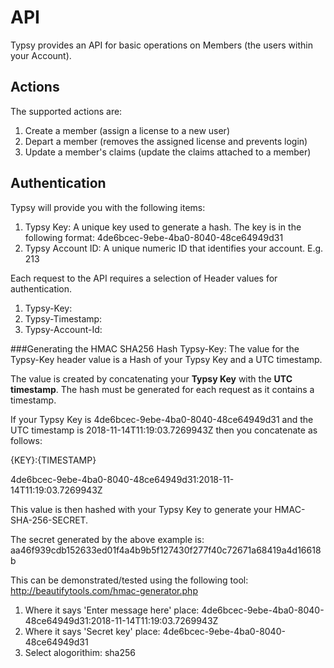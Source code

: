 # API
Typsy provides an API for basic operations on Members (the users within your Account).

## Actions
The supported actions are:
1. Create a member (assign a license to a new user)
2. Depart a member (removes the assigned license and prevents login)
3. Update a member's claims (update the claims attached to a member)

## Authentication
Typsy will provide you with the following items:
1. Typsy Key: A unique key used to generate a hash.  The key is in the following format: 4de6bcec-9ebe-4ba0-8040-48ce64949d31
2. Typsy Account ID: A unique numeric ID that identifies your account. E.g. 213

Each request to the API requires a selection of Header values for authentication.

1. Typsy-Key: <INSERT HMACSHA256 HASH OF TYPSY KEY AND TIMESTAMP>
2. Typsy-Timestamp: <INSERT UTC TIMESTAMP>
3. Typsy-Account-Id: <INSERT TYPSY ACCOUNT ID>

###Generating the HMAC SHA256 Hash
Typsy-Key:
The value for the Typsy-Key header value is a Hash of your Typsy Key and a UTC timestamp.  

The value is created by concatenating your **Typsy Key** with the **UTC timestamp**. The hash must be generated for each request as it contains a timestamp.

If your Typsy Key is 4de6bcec-9ebe-4ba0-8040-48ce64949d31 and the UTC timestamp is 2018-11-14T11:19:03.7269943Z then you concatenate as follows:

{KEY}:{TIMESTAMP}

4de6bcec-9ebe-4ba0-8040-48ce64949d31:2018-11-14T11:19:03.7269943Z

This value is then hashed with your Typsy Key to generate your HMAC-SHA-256-SECRET.

The secret generated by the above example is: aa46f939cdb152633ed01f4a4b9b5f127430f277f40c72671a68419a4d16618b

This can be demonstrated/tested using the following tool: http://beautifytools.com/hmac-generator.php
1. Where it says 'Enter message here' place: 4de6bcec-9ebe-4ba0-8040-48ce64949d31:2018-11-14T11:19:03.7269943Z
2. Where it says 'Secret key' place: 4de6bcec-9ebe-4ba0-8040-48ce64949d31
3. Select alogorithim: sha256